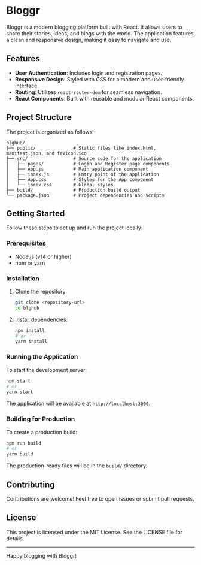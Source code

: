 # Bloggr

Bloggr is a modern blogging platform built with React. It allows users to share their stories, ideas, and blogs with the world. The application features a clean and responsive design, making it easy to navigate and use.

## Features

- **User Authentication**: Includes login and registration pages.
- **Responsive Design**: Styled with CSS for a modern and user-friendly interface.
- **Routing**: Utilizes `react-router-dom` for seamless navigation.
- **React Components**: Built with reusable and modular React components.

## Project Structure

The project is organized as follows:

```
blghub/
├── public/              # Static files like index.html, manifest.json, and favicon.ico
├── src/                 # Source code for the application
│   ├── pages/           # Login and Register page components
│   ├── App.js           # Main application component
│   ├── index.js         # Entry point of the application
│   ├── App.css          # Styles for the App component
│   └── index.css        # Global styles
├── build/               # Production build output
└── package.json         # Project dependencies and scripts
```

## Getting Started

Follow these steps to set up and run the project locally:

### Prerequisites

- Node.js (v14 or higher)
- npm or yarn

### Installation

1. Clone the repository:
   ```bash
   git clone <repository-url>
   cd blghub
   ```

2. Install dependencies:
   ```bash
   npm install
   # or
   yarn install
   ```

### Running the Application

To start the development server:
```bash
npm start
# or
yarn start
```

The application will be available at `http://localhost:3000`.

### Building for Production

To create a production build:
```bash
npm run build
# or
yarn build
```

The production-ready files will be in the `build/` directory.

## Contributing

Contributions are welcome! Feel free to open issues or submit pull requests.

## License

This project is licensed under the MIT License. See the LICENSE file for details.

---

Happy blogging with Bloggr!